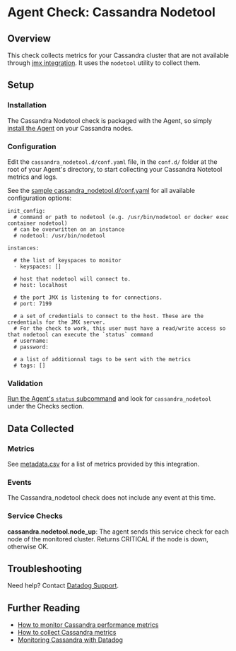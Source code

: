 # Agent Check: Cassandra Nodetool

## Overview

This check collects metrics for your Cassandra cluster that are not available through [jmx integration](https://github.com/DataDog/integrations-core/tree/master/cassandra).
It uses the `nodetool` utility to collect them.

## Setup
### Installation

The Cassandra Nodetool check is packaged with the Agent, so simply [install the Agent](https://app.datadoghq.com/account/settings#agent) on your Cassandra nodes.

### Configuration

Edit the `cassandra_nodetool.d/conf.yaml` file, in the `conf.d/` folder at the root of your Agent's directory, to start collecting your Cassandra Notetool metrics and logs.  

See the [sample cassandra_nodetool.d/conf.yaml](https://github.com/DataDog/integrations-core/blob/master/cassandra_nodetool/conf.yaml.example) for all available configuration options:

```
init_config:
  # command or path to nodetool (e.g. /usr/bin/nodetool or docker exec container nodetool)
  # can be overwritten on an instance
  # nodetool: /usr/bin/nodetool

instances:

  # the list of keyspaces to monitor
  - keyspaces: []

  # host that nodetool will connect to.
  # host: localhost

  # the port JMX is listening to for connections.
  # port: 7199

  # a set of credentials to connect to the host. These are the credentials for the JMX server.
  # For the check to work, this user must have a read/write access so that nodetool can execute the `status` command
  # username:
  # password:

  # a list of additionnal tags to be sent with the metrics
  # tags: []
```

### Validation

[Run the Agent's `status` subcommand](https://docs.datadoghq.com/agent/faq/agent-commands/#agent-status-and-information) and look for `cassandra_nodetool` under the Checks section.

## Data Collected
### Metrics
See [metadata.csv](https://github.com/DataDog/integrations-core/blob/master/cassandra_nodetool/metadata.csv) for a list of metrics provided by this integration.

### Events
The Cassandra_nodetool check does not include any event at this time.

### Service Checks

**cassandra.nodetool.node_up**:
The agent sends this service check for each node of the monitored cluster. Returns CRITICAL if the node is down, otherwise OK.

## Troubleshooting
Need help? Contact [Datadog Support](http://docs.datadoghq.com/help/).

## Further Reading

* [How to monitor Cassandra performance metrics](https://www.datadoghq.com/blog/how-to-monitor-cassandra-performance-metrics/)
* [How to collect Cassandra metrics](https://www.datadoghq.com/blog/how-to-collect-cassandra-metrics/)
* [Monitoring Cassandra with Datadog](https://www.datadoghq.com/blog/monitoring-cassandra-with-datadog/)
